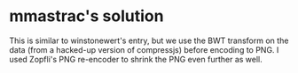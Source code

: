 # mmastrac's solution

This is similar to winstonewert's entry, but we use the BWT transform on the data (from a hacked-up version of compressjs) before encoding to PNG. I used Zopfli's 
PNG re-encoder to shrink the PNG even further as well.

